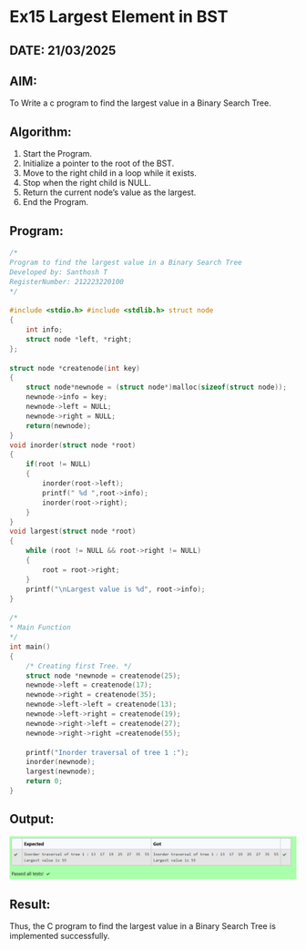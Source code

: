 # Ex15 Largest Element in BST
## DATE: 21/03/2025
## AIM:
To Write a c program to find the largest value in a Binary Search Tree.

## Algorithm:

1. Start the Program.
2. Initialize a pointer to the root of the BST. 
3. Move to the right child in a loop while it exists. 
4. Stop when the right child is NULL. 
5. Return the current node’s value as the largest.   
6. End the Program.

## Program:
```c
/*
Program to find the largest value in a Binary Search Tree
Developed by: Santhosh T
RegisterNumber: 212223220100
*/

#include <stdio.h> #include <stdlib.h> struct node
{
    int info;
    struct node *left, *right;
};

struct node *createnode(int key)
{
    struct node*newnode = (struct node*)malloc(sizeof(struct node));
    newnode->info = key;
    newnode->left = NULL;
    newnode->right = NULL;
    return(newnode);
}
void inorder(struct node *root)
{
    if(root != NULL)
    {
        inorder(root->left);
        printf(" %d ",root->info);
        inorder(root->right);
    }
}
void largest(struct node *root)
{
    while (root != NULL && root->right != NULL)
    {
        root = root->right;
    }
    printf("\nLargest value is %d", root->info);
}

/*
* Main Function
*/
int main()
{
    /* Creating first Tree. */
    struct node *newnode = createnode(25);
    newnode->left = createnode(17);
    newnode->right = createnode(35);
    newnode->left->left = createnode(13);
    newnode->left->right = createnode(19);
    newnode->right->left = createnode(27);
    newnode->right->right =createnode(55);

    printf("Inorder traversal of tree 1 :");
    inorder(newnode);
    largest(newnode);
    return 0;
}
```

## Output:

![alt text](image.png)

## Result:
Thus, the C program to find the largest value in a Binary Search Tree is implemented successfully.
